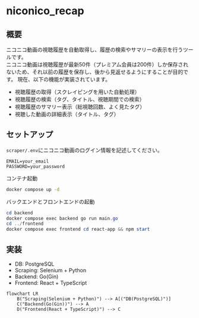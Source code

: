 # niconico_recap

## 概要
ニコニコ動画の視聴履歴を自動取得し、履歴の検索やサマリーの表示を行うツールです。  
ニコニコ動画は視聴履歴が最新50件（プレミアム会員は200件）しか保存されないため、それ以前の履歴を保存し、後から見返せるようにすることが目的です。
現在、以下の機能が実装されています。
- 視聴履歴の取得（スクレイピングを用いた自動処理）
- 視聴履歴の検索（タグ、タイトル、視聴期間での検索）
- 視聴履歴のサマリー表示（総視聴回数、よく見たタグ）
- 視聴した動画の詳細表示（タイトル、タグ）

## セットアップ
`scraper/.env`にニコニコ動画のログイン情報を記述してください。
```.env
EMAIL=your_email
PASSWORD=your_password
```

コンテナ起動

```bash
docker compose up -d
```

バックエンドとフロントエンドの起動
```powershell
cd backend
docker compose exec backend go run main.go
cd ../frontend
docker compose exec frontend cd react-app && npm start
```


## 実装
- DB: PostgreSQL
- Scraping: Selenium + Python
- Backend: Go(Gin)
- Frontend: React + TypeScript

```mermaid
flowchart LR
    B("Scraping(Selenium + Python)") --> A[("DB(PostgreSQL)")]
    C("Backend(Go(Gin))") --> A
    D("Frontend(React + TypeScript)") --> C
```
